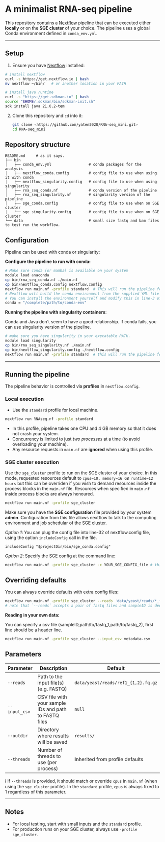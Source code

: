 # A minimalist RNA-seq pipeline
This repository contains a [Nextflow](https://www.nextflow.io/) pipeline that can be executed either **locally** or on the **SGE cluster** of your choice.
The pipeline uses a global Conda environment defined in `conda_env.yml`.

---

## Setup

1. Ensure you have [Nextflow](https://www.nextflow.io/docs/latest/getstarted.html) installed:
```bash
# install nextflow
curl -s https://get.nextflow.io | bash
mv nextflow ~/bin/   # or another location in your PATH

# install java runtime
curl -s "https://get.sdkman.io" | bash
source "$HOME/.sdkman/bin/sdkman-init.sh"
sdk install java 21.0.2-tem
```
2. Clone this repository and `cd` into it:
   ```bash
   git clone <https://github.com/yaten2020/RNA-seq_mini.git>
   cd RNA-seq_mini
   ```

##  Repository structure

```
README.md     # as it says.
├── bin
│   ├── conda_env.yml                 # conda packages for the analysis
│   ├── nextflow_conda.config         # config file to use when using it with conda
│   ├── nextflow_singularity.config   # config file to use when using singularity
│   ├── rna_seq_conda.nf              # conda version of the pipeline
│   ├── rna_seq_singularity.nf        # singularity version of the pipeline
│   ├── sge_conda.config              # config file to use when on SGE cluster
│   └── sge_singularity.config        # config file to use when on SGE cluster
└── data                              # small size fastq and bam files to test run the workflow.
```


## Configuration

Pipeline can be used with conda or singularity:

**Configure the pipeline to run with conda:**
```bash
# Make sure conda (or mamba) is available on your system
module load anaconda
cp bin/rna_seq_conda.nf ./main.nf
cp bin/nextflow_conda.config nextflow.config
nextflow run main.nf -profile standard  # This will run the pipeline for the sample data included in the repo.
# Nextflow will build the conda environment from the supplied YML file but it may fail.
# You can install the environment yourself and modify this in line-3 of `nextflow.config`
conda = "/complete/path/to/conda-env"
```
**Running the pipeline with singularity containers:**

Conda and Java don't seem to have a good relationship. If conda fails, you can use singularity version of the pipeline.
```bash
# make sure you have singularity in your execatable PATH.
module load singularity
cp bin/rna_seq_singularity.nf ./main.nf
cp bin/nextflow_singularity.config ./nextflow.config
nextflow run main.nf -profile standard  # this will run the pipeline for the sample data included in the repo.
```
___

## Running the pipeline
The pipeline behavior is controlled via **profiles** in `nextflow.config`.
### Local execution
- Use the `standard` profile for local machine.
```bash
nextflow run RNAseq.nf -profile standard
```
- In this profile, pipeline takes one CPU and 4 GB memory so that it does not crash your system.
- Concurrency is limited to just *two processes* at a time (to avoid overloading your machine).
- Any resource requests in `main.nf` are **ignored** when using this profile.

### SGE cluster execution
Use the `sge_cluster` profile to run on the SGE cluster of your choice. In this mode, requested resources default to `cpus=10, memory=16 GB runtime=12 hours` but this can be overriden if you wish to demand resources inside the process blocks in the `main.nf` file. Resources when specified in `main.nf` inside process blocks are always honoured.
```bash
nextflow run main.nf -profile sge_cluster
```
Make sure you have the **SGE configuration** file provided by your system **admin**. Configuration from this file allows nextflow to talk to the computing environment and job schedular of the SGE cluster.

*Option 1*: You can plug the config file into line-32 of nextflow.config file, using the option `includeConfig` call in the  file.
```
includeConfig "$projectDir/bin/sge_conda.config"
```
*Option 2*: Specify the SGE config at the command line:
```bash
nextflow run main.nf -profile sge_cluster -c YOUR_SGE_CONFIG_file # this will override the config file provided in the repository.
```


## Overriding defaults

You can always override defaults with extra config files:

```bash
nextflow run main.nf -profile sge_cluster --reads 'data/yeast/reads/*_{1,2}.fq.gz' --outdir 'path/of/your/choice'
# note that `--reads` accepts a pair of fastq files and sampleID is deduced from file names.
```
**Reading in your own data:**

You can specify a csv file (sampleID,path/to/fastq_1,path/to/fastq_2), first line should be a header line.
```bash
nextflow run main.nf -profile sge_cluster --input_csv metadata.csv
```
## Parameters

| Parameter   | Description                                | Default   |
|-------------|--------------------------------------------|-----------|
| `--reads`   | Path to the input file(s) (e.g. FASTQ)     | `data/yeast/reads/ref1_{1,2}.fq.gz` |
| `--input_csv` | CSV file with your sample IDs and path to FASTQ files | `null` |
| `--outdir`  | Directory where results will be saved      | `results/` |
| `--threads` | Number of threads to use (per process)     | Inherited from profile defaults |

ℹ️ If `--threads` is provided, it should match or override `cpus` in `main.nf` (when using the `sge_cluster` profile). In the `standard` profile, `cpus` is always fixed to 1 regardless of this parameter.

---
## Notes
- For local testing, start with small inputs and the `standard` profile.
- For production runs on your SGE cluster, always use `-profile sge_cluster`.
